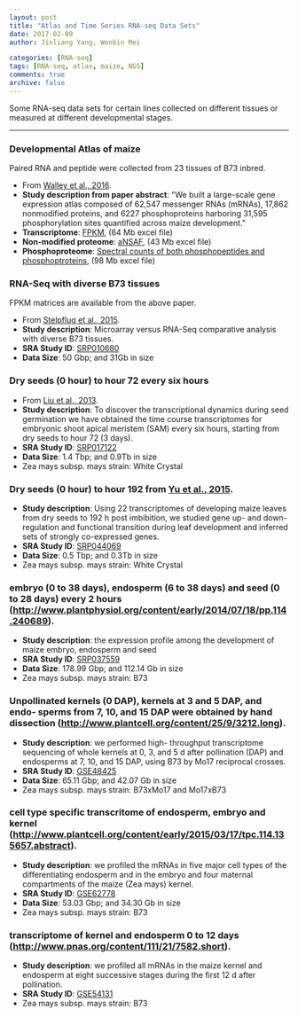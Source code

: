 ```yaml
---
layout: post
title: "Atlas and Time Series RNA-seq Data Sets"
date: 2017-02-09
author: Jinliang Yang, Wenbin Mei

categories: [RNA-seq]  
tags: [RNA-seq, atlas, maize, NGS]  
comments: true  
archive: false
---
```





Some RNA-seq data sets for certain lines collected on different tissues or measured at different developmental stages.


------

### Developmental Atlas of maize

Paired RNA and peptide were collected from 23 tissues of B73 inbred.

- From [Walley et al., 2016](http://science.sciencemag.org/content/353/6301/814.full).  
- **Study description from paper abstract**: "We built a large-scale gene expression atlas composed of 62,547 messenger RNAs (mRNAs), 17,862 nonmodified proteins, and 6227 phosphoproteins harboring 31,595 phosphorylation sites quantified across maize development."    
- **Transcriptome**: [FPKM](http://science.sciencemag.org/highwire/filestream/683104/field_highwire_adjunct_files/1/aag1125_SupportingFile_Table_S1.xlsx), (64 Mb excel file)    
- **Non-modified proteome**: [aNSAF](http://science.sciencemag.org/highwire/filestream/683104/field_highwire_adjunct_files/3/aag1125_SupportingFile_Table_S2.xlsx), (43 Mb excel file)  
- **Phosphoproteome**: [Spectral counts of both phosphopeptides and phosphoptroteins](http://science.sciencemag.org/highwire/filestream/683104/field_highwire_adjunct_files/4/aag1125_SupportingFile_Table_S3.xlsx), (98 Mb excel file)    


### RNA-Seq with diverse B73 tissues

FPKM matrices are available from the above paper.

- From [Stelpflug et al., 2015](https://dl.sciencesocieties.org/publications/tpg/articles/9/1/plantgenome2015.04.0025).
- **Study description**: Microarray versus RNA-Seq comparative analysis with diverse B73 tissues.
- **SRA Study ID**: [SRP010680](https://trace.ncbi.nlm.nih.gov/Traces/sra/?study=SRP010680)
- **Data Size**: 50 Gbp; and 31Gb in size



### Dry seeds (0 hour) to hour 72 every six hours

- From [Liu et al., 2013](http://www.pnas.org/content/110/10/3979.full).  
- **Study description**: To discover the transcriptional dynamics during seed germination we
have obtained the time course transcriptomes for embryonic shoot apical meristem (SAM) every six hours, starting from dry seeds to hour 72 (3 days).
- **SRA Study ID**: [SRP017122](https://trace.ncbi.nlm.nih.gov/Traces/sra/?study=SRP017122)
- **Data Size**: 1.4 Tbp; and 0.9Tb in size
- Zea mays subsp. mays strain: White Crystal


### Dry seeds (0 hour) to hour 192 from [Yu et al., 2015](https://www.ncbi.nlm.nih.gov//pubmed/25918418).

- **Study description**: Using 22 transcriptomes of developing maize leaves from dry seeds to 192 h post imbibition,
we studied gene up- and down-regulation and functional transition during leaf development and inferred sets of strongly co-expressed genes.
- **SRA Study ID**: [SRP044069](https://trace.ncbi.nlm.nih.gov/Traces/sra/?study=SRP044069)
- **Data Size**: 0.5 Tbp; and 0.3Tb in size
- Zea mays subsp. mays strain: White Crystal


### embryo (0 to 38 days), endosperm (6 to 38 days) and seed (0 to 28 days) every 2 hours (http://www.plantphysiol.org/content/early/2014/07/18/pp.114.240689).

- **Study description**: the expression profile among the development of maize embryo, endosperm and seed
- **SRA Study ID**: [SRP037559](https://www.ncbi.nlm.nih.gov/Traces/study/?WebEnv=NCID_1_50963555_130.14.22.76_5555_1486660269_3544543543_0MetA0_S_HStore&query_key=76)
- **Data Size**: 178.99 Gbp; and 112.14 Gb in size
- Zea mays subsp. mays strain: B73


### Unpollinated kernels (0 DAP), kernels at 3 and 5 DAP, and endo- sperms from 7, 10, and 15 DAP were obtained by hand dissection (http://www.plantcell.org/content/25/9/3212.long).

- **Study description**: we performed high- throughput transcriptome sequencing of whole kernels at 0, 3, and 5 d after pollination (DAP) and endosperms at 7, 10, and 15 DAP, using B73 by Mo17 reciprocal crosses.
- **SRA Study ID**: [GSE48425](https://www.ncbi.nlm.nih.gov/Traces/study/?WebEnv=NCID_1_50963555_130.14.22.76_5555_1486660269_3544543543_0MetA0_S_HStore&query_key=80)
- **Data Size**: 65.11 Gbp; and 42.07 Gb in size
- Zea mays subsp. mays strain: B73xMo17 and Mo17xB73


### cell type specific transcritome of endosperm, embryo and kernel (http://www.plantcell.org/content/early/2015/03/17/tpc.114.135657.abstract).

- **Study description**: we profiled the mRNAs in five major cell types of the differentiating endosperm and in the embryo and four maternal compartments of the maize (Zea mays) kernel.
- **SRA Study ID**: [GSE62778](https://www.ncbi.nlm.nih.gov/geo/query/acc.cgi?acc=GSE62778)
- **Data Size**: 53.03 Gbp; and 34.30 Gb in size
- Zea mays subsp. mays strain: B73


### transcriptome of kernel and endosperm 0 to 12 days (http://www.pnas.org/content/111/21/7582.short).

- **Study description**: we profiled all mRNAs in the maize kernel and endosperm at eight successive stages during the first 12 d after pollination.
- **SRA Study ID**: [GSE54131](https://www.ncbi.nlm.nih.gov/geo/query/acc.cgi?acc=GSE54131)
- Zea mays subsp. mays strain: B73
